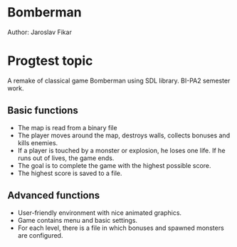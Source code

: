 # Bomberman
Author: Jaroslav Fikar

# Progtest topic

A remake of classical game Bomberman using SDL library. BI-PA2 semester work.

## Basic functions
   * The map is read from a binary file
   * The player moves around the map, destroys walls, collects bonuses and kills enemies.
   * If a player is touched by a monster or explosion, he loses one life. If he runs out of lives, the game ends.
   * The goal is to complete the game with the highest possible score.
   * The highest score is saved to a file.

## Advanced functions
   * User-friendly environment with nice animated graphics.
   * Game contains menu and basic settings.
   * For each level, there is a file in which bonuses and spawned monsters are configured.